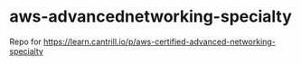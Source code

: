 # aws-advancednetworking-specialty
Repo for https://learn.cantrill.io/p/aws-certified-advanced-networking-specialty
